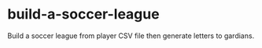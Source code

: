# build-a-soccer-league
Build a soccer league from player CSV file then generate letters to gardians.
